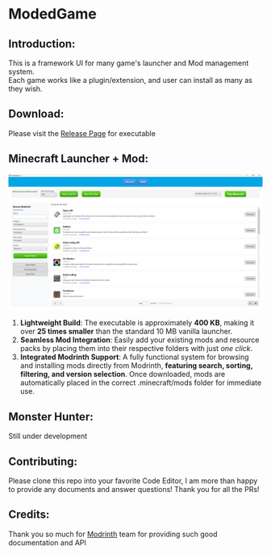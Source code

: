 # ModedGame

## Introduction:
This is a framework UI for many game's launcher and Mod management system.  
Each game works like a plugin/extension, and user can install as many as they wish.

## Download:
Please visit the [Release Page](https://github.com/LoveIiei/ModedGame/releases/) for executable

## Minecraft Launcher + Mod:
![Minecraft Launcher](/Images/minecraft.png)
1. **Lightweight Build**: The executable is approximately **400 KB**, making it over **25 times smaller** than the standard 10 MB vanilla launcher.
2. **Seamless Mod Integration**: Easily add your existing mods and resource packs by placing them into their respective folders with just *one click*.
3. **Integrated Modrinth Support**: A fully functional system for browsing and installing mods directly from Modrinth, **featuring search, sorting, filtering, and version selection**. Once downloaded, mods are automatically placed in the correct .minecraft/mods folder for immediate use.


## Monster Hunter:
Still under development

## Contributing:
Please clone this repo into your favorite Code Editor, I am more than happy to provide any documents and answer questions! Thank you for all the PRs!

## Credits:
Thank you so much for [Modrinth](https://modrinth.com/) team for providing such good documentation and API

